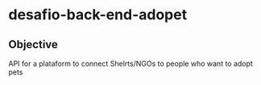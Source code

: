 # desafio-back-end-adopet
## Objective
API for a plataform to connect Shelrts/NGOs to people who want to adopt pets
